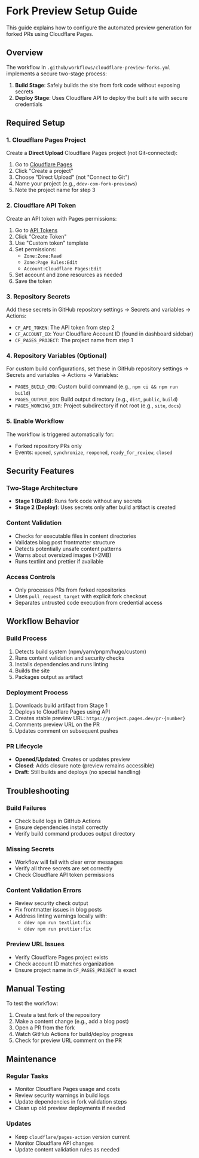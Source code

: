 # Fork Preview Setup Guide

This guide explains how to configure the automated preview generation for forked PRs using Cloudflare Pages.

## Overview

The workflow in `.github/workflows/cloudflare-preview-forks.yml` implements a secure two-stage process:
1. **Build Stage**: Safely builds the site from fork code without exposing secrets
2. **Deploy Stage**: Uses Cloudflare API to deploy the built site with secure credentials

## Required Setup

### 1. Cloudflare Pages Project

Create a **Direct Upload** Cloudflare Pages project (not Git-connected):

1. Go to [Cloudflare Pages](https://dash.cloudflare.com/pages)
2. Click "Create a project" 
3. Choose "Direct Upload" (not "Connect to Git")
4. Name your project (e.g., `ddev-com-fork-previews`)
5. Note the project name for step 3

### 2. Cloudflare API Token

Create an API token with Pages permissions:

1. Go to [API Tokens](https://dash.cloudflare.com/profile/api-tokens)
2. Click "Create Token"
3. Use "Custom token" template
4. Set permissions:
   - `Zone:Zone:Read` 
   - `Zone:Page Rules:Edit`
   - `Account:Cloudflare Pages:Edit`
5. Set account and zone resources as needed
6. Save the token

### 3. Repository Secrets

Add these secrets in GitHub repository settings → Secrets and variables → Actions:

- `CF_API_TOKEN`: The API token from step 2
- `CF_ACCOUNT_ID`: Your Cloudflare Account ID (found in dashboard sidebar)
- `CF_PAGES_PROJECT`: The project name from step 1

### 4. Repository Variables (Optional)

For custom build configurations, set these in GitHub repository settings → Secrets and variables → Actions → Variables:

- `PAGES_BUILD_CMD`: Custom build command (e.g., `npm ci && npm run build`)
- `PAGES_OUTPUT_DIR`: Build output directory (e.g., `dist`, `public`, `build`)
- `PAGES_WORKING_DIR`: Project subdirectory if not root (e.g., `site`, `docs`)

### 5. Enable Workflow

The workflow is triggered automatically for:
- Forked repository PRs only
- Events: `opened`, `synchronize`, `reopened`, `ready_for_review`, `closed`

## Security Features

### Two-Stage Architecture
- **Stage 1 (Build)**: Runs fork code without any secrets
- **Stage 2 (Deploy)**: Uses secrets only after build artifact is created

### Content Validation
- Checks for executable files in content directories
- Validates blog post frontmatter structure
- Detects potentially unsafe content patterns
- Warns about oversized images (>2MB)
- Runs textlint and prettier if available

### Access Controls
- Only processes PRs from forked repositories
- Uses `pull_request_target` with explicit fork checkout
- Separates untrusted code execution from credential access

## Workflow Behavior

### Build Process
1. Detects build system (npm/yarn/pnpm/hugo/custom)
2. Runs content validation and security checks
3. Installs dependencies and runs linting
4. Builds the site
5. Packages output as artifact

### Deployment Process
1. Downloads build artifact from Stage 1
2. Deploys to Cloudflare Pages using API
3. Creates stable preview URL: `https://project.pages.dev/pr-{number}`
4. Comments preview URL on the PR
5. Updates comment on subsequent pushes

### PR Lifecycle
- **Opened/Updated**: Creates or updates preview
- **Closed**: Adds closure note (preview remains accessible)
- **Draft**: Still builds and deploys (no special handling)

## Troubleshooting

### Build Failures
- Check build logs in GitHub Actions
- Ensure dependencies install correctly
- Verify build command produces output directory

### Missing Secrets
- Workflow will fail with clear error messages
- Verify all three secrets are set correctly
- Check Cloudflare API token permissions

### Content Validation Errors
- Review security check output
- Fix frontmatter issues in blog posts
- Address linting warnings locally with:
  - `ddev npm run textlint:fix`
  - `ddev npm run prettier:fix`

### Preview URL Issues
- Verify Cloudflare Pages project exists
- Check account ID matches organization
- Ensure project name in `CF_PAGES_PROJECT` is exact

## Manual Testing

To test the workflow:

1. Create a test fork of the repository
2. Make a content change (e.g., add a blog post)
3. Open a PR from the fork
4. Watch GitHub Actions for build/deploy progress
5. Check for preview URL comment on the PR

## Maintenance

### Regular Tasks
- Monitor Cloudflare Pages usage and costs
- Review security warnings in build logs
- Update dependencies in fork validation steps
- Clean up old preview deployments if needed

### Updates
- Keep `cloudflare/pages-action` version current
- Monitor Cloudflare API changes
- Update content validation rules as needed